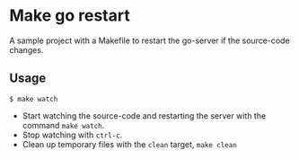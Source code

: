 
# Make go restart

A sample project with a Makefile to restart the go-server if the source-code changes. 

## Usage


    $ make watch

* Start watching the source-code and restarting the server with the command `make watch`. 
* Stop watching with `ctrl-c`.
* Clean up temporary files with the `clean` target, `make clean`

